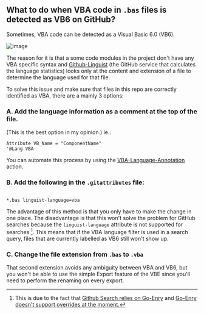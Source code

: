 ## What to do when VBA code in `.bas` files is detected as VB6 on GitHub?

Sometimes, VBA code can be detected as a Visual Basic 6.0 (VB6).

![image](https://github.com/ClimberMel/SMF_Add-in/assets/31558169/36fea138-cc22-405f-8db8-077517d2e559)

The reason for it is that a some code modules in the project don't have any VBA specific syntax and [Github-Linguist](https://github.com/github-linguist/linguist) (the GitHub service that calculates the language statistics) looks only at the content and extension of a file to determine the language used for that file.

To solve this issue and make sure that files in this repo are correctly identified as VBA, there are a mainly 3 options:

### A. Add the language information as a comment at the top of the file. 
(This is the best option in my opinion.)
ie.:

```vba
Attribute VB_Name = "ComponentName"
'@Lang VBA
```

You can automate this process by using the [VBA-Language-Annotation](https://github.com/DecimalTurn/VBA-Language-Annotation) action.

### B. Add the following in the `.gitattributes` file:

```gitattributes

*.bas linguist-language=vba

```

The advantage of this method is that you only have to make the change in one place. The disadvantage is that this won't solve the problem for GitHub searches because the `linguist-language` attribute is not supported for searches [^1]. This means that if the VBA language filter is used in a search query, files that are currently labelled as VB6 still won't show up.

### C. Change the file extension from `.bas` to `.vba`

That second extension avoids any ambiguity between VBA and VB6, but you won't be able to use the simple Export feature of the VBE since you'll need to perform the renaming on every export.

[^1]: This is due to the fact that [Github Search relies on Go-Enry](https://github.com/github-linguist/linguist/blob/master/docs/troubleshooting.md#:~:text=GitHub%20Search%20relies%20on%20go%2Denry%20which%20doesn%27t%20support%20overrides%20at%20the%20moment%20(More%20info).) and [Go-Enry doesn't support overrides at the moment.](https://github.com/go-enry/go-enry#divergences-from-linguist)
